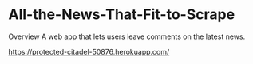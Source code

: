 # All-the-News-That-Fit-to-Scrape
Overview
A web app that lets users leave comments on the latest news.

https://protected-citadel-50876.herokuapp.com/
